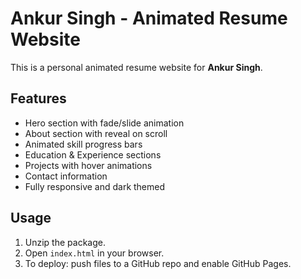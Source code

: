 # Ankur Singh - Animated Resume Website

This is a personal animated resume website for **Ankur Singh**.

## Features
- Hero section with fade/slide animation
- About section with reveal on scroll
- Animated skill progress bars
- Education & Experience sections
- Projects with hover animations
- Contact information
- Fully responsive and dark themed

## Usage
1. Unzip the package.
2. Open `index.html` in your browser.
3. To deploy: push files to a GitHub repo and enable GitHub Pages.